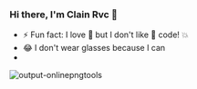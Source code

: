 
### Hi there, I'm Clain Rvc 👋
- ⚡ Fun fact: I love :spaghetti: but I don't like :spaghetti: code! :boom:
- 😂 I don't wear glasses because I can 
- 
![output-onlinepngtools](https://user-images.githubusercontent.com/37398532/109967081-a90f8680-7cf9-11eb-9ac5-05bd22bae695.png)

